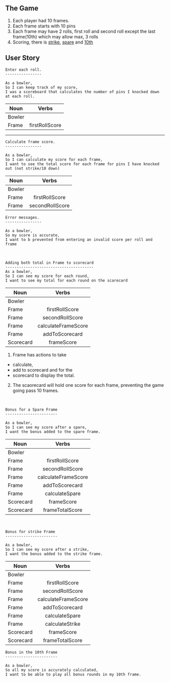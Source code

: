 ## The Game

1. Each player had 10 frames.
2. Each frame starts with 10 pins
3. Each frame may have 2 rolls, first roll and second roll except the last frame(10th)
which may allow max, 3 rolls
3. Scoring, there is <u>strike</u>, <u>spare</u> and <u>10th</u>

## User Story
```
Enter each roll.
----------------

As a bowler, 
So I can keep track of my score,
I was a scoreboard that calculates the number of pins I knocked down at each roll.
```

|Noun   |      Verbs   | 
|----------|:-------------:|
|  Bowler  |                | 
| Frame    |    firstRollScore   |  
---

```
Calculate frame score.
----------------

As a bowler, 
So I can calculate my score for each frame,
I want to see the total score for each frame for pins I have knocked out (not strike/10 down)
```

|Noun   |      Verbs   | 
|----------|:-------------:|
|  Bowler  |              | 
| Frame  |   firstRollScore|  
| Frame  | secondRollScore| 


```
Error messages.
----------------

As a bowler, 
So my score is accurate,
I want to b prevented from entering an invalid score per roll and frame
```

<br>

```
Adding both total in Frame to scorecard
---------------------------------------
As a bowler,
So I can see my score for each round,
I want to see my total for each round on the scarecard

```

|Noun   |      Verbs   | 
|----------|:-------------:|
|  Bowler  |              | 
| Frame  |   firstRollScore|  
| Frame  | secondRollScore| 
| Frame | calculateFrameScore|
|Frame | addToScorecard|
|Scorecard| frameScore|

1. Frame has actions to take 
  - calculate, 
  - add to scorecard and for the 
  - scorecard to display the total.
2. The scaorecard will hold one score for each frame, preventing the game going pass 10 frames.

<br>

```
Bonus for a Spare Frame 
-----------------------

As a bowler,
So I can see my score after a spare,
I want the bonus added to the spare frame.

```

|Noun   |      Verbs   | 
|----------|:-------------:|
|  Bowler  |              | 
| Frame  |   firstRollScore|  
| Frame  | secondRollScore| 
| Frame | calculateFrameScore|
|Frame | addToScorecard|
|Frame | calculateSpare|
|Scorecard| frameScore|
|Scorecard| frameTotalScore

<br>

```
Bonus for strike Frame 
-----------------------

As a bowler,
So I can see my score after a strike,
I want the bonus added to the strike frame.

```

|Noun   |      Verbs   | 
|----------|:-------------:|
|  Bowler  |              | 
| Frame  |   firstRollScore|  
| Frame  | secondRollScore| 
| Frame | calculateFrameScore|
|Frame | addToScorecard|
|Frame | calculateSpare|
|Frame | calculateStrike|
|Scorecard| frameScore|
|Scorecard| frameTotalScore|


```
Bonus in the 10th Frame 
-----------------------

As a bowler,
So all my score is accurately calculated,
I want to be able to play all bonus rounds in my 10th frame.

```